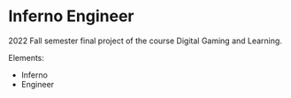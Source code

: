 # Inferno Engineer

2022 Fall semester final project of the course Digital Gaming and Learning.

Elements:
- Inferno
- Engineer
